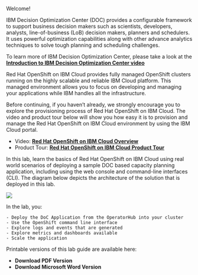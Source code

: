 Welcome!

IBM Decision Optimization Center (DOC) provides a configurable framework to support business decision makers such as scientists, developers, analysts, line-of-business (LoB) decision makers, planners and schedulers. It uses powerful optimization capabilities along with other advance analytics techniques to solve tough planning and scheduling challenges.

To learn more of IBM Decision Optimization Center, please take a look at the [**Introduction to IBM Decision Optimization Center video**](https://www.youtube.com/watch?v=b8V0HrxMZDM&feature=youtu.be)

Red Hat OpenShift on IBM Cloud provides fully managed OpenShift clusters running on the highly scalable and reliable IBM Cloud platform. This managed environment allows you to focus on developing and managing your applications while IBM handles all the infrastructure.

Before continuing, if you haven’t already, we strongly encourage you to explore the provisioning process of Red Hat OpenShift on IBM Cloud. The video and product tour below will show you how easy it is to provision and manage the Red Hat OpenShift on IBM Cloud environment by using the IBM Cloud portal.

-	Video: [**Red Hat OpenShift on IBM Cloud Overview**](https://youtu.be/KTN_QBuDplo)
-	Product Tour: [**Red Hat OpenShift on IBM Cloud Product Tour**](https://www.ibm.com/cloud/garage/dte/producttour/red-hat-openshift-ibm-cloud-43)

In this lab, learn the basics of Red Hat OpenShift on IBM Cloud using real world scenarios of deploying a sample DOC based capacity planning application, including using the web console and command-line interfaces (CLI). The diagram below depicts the architecture of the solution that is deployed in this lab.



![](_attachments/DoC-ArchitectureDiagram_v1.png)


In the lab, you:

    - Deploy the DoC Application from the OperatorHub into your cluster
    - Use the OpenShift command line interface
    - Explore logs and events that are generated
    - Explore metrics and dashboards available
    - Scale the application


Printable versions of this lab guide are available here: 

-	**Download PDF Version**
-	**Download Microsoft Word Version**

